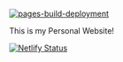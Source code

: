 [![pages-build-deployment](https://github.com/mariavarg/mariavarg.github.io/actions/workflows/pages/pages-build-deployment/badge.svg?branch=main)](https://github.com/mariavarg/mariavarg.github.io/actions/workflows/pages/pages-build-deployment)

This is my Personal Website!

[![Netlify Status](https://api.netlify.com/api/v1/badges/26190663-1ad8-47ca-8feb-10bae190ba9e/deploy-status)](https://app.netlify.com/sites/mariavarg/deploys)
